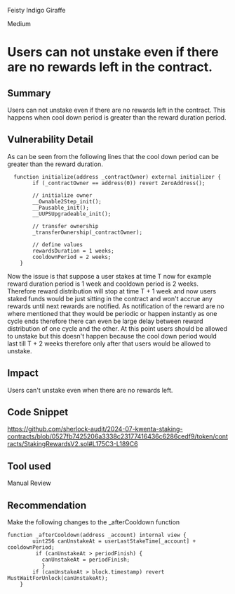 Feisty Indigo Giraffe

Medium

# Users can not unstake even if there are no rewards left in the contract.

## Summary
Users can not unstake even if there are no rewards left in the contract. This happens when cool down period is greater than the reward duration period.
## Vulnerability Detail
As can be seen from the following lines that the cool down period can be greater than the reward duration.
```solidity
  function initialize(address _contractOwner) external initializer {
        if (_contractOwner == address(0)) revert ZeroAddress();

        // initialize owner
        __Ownable2Step_init();
        __Pausable_init();
        __UUPSUpgradeable_init();

        // transfer ownership
        _transferOwnership(_contractOwner);

        // define values
        rewardsDuration = 1 weeks;
        cooldownPeriod = 2 weeks;
    }
```
Now the issue is that suppose a user stakes at time T now for example reward duration period is 1 week and cooldown period is 2 weeks. Therefore reward distribution will stop at time T + 1 week and now users staked funds would be just sitting in the contract and won't accrue any rewards until next rewards are notified. As notification of the reward are no where mentioned that they would be periodic or happen instantly as one cycle ends therefore there can even be large delay between reward distribution of one cycle and the other. At this point users should be allowed to unstake but this doesn't happen because the cool down period would last till T + 2 weeks therefore only after that users would be allowed to unstake.


## Impact
Users can't unstake even when there are no rewards left.
## Code Snippet
https://github.com/sherlock-audit/2024-07-kwenta-staking-contracts/blob/0527fb7425206a3338c23177416436c6286cedf9/token/contracts/StakingRewardsV2.sol#L175C3-L189C6
## Tool used

Manual Review

## Recommendation
Make the following changes to the _afterCooldown function
```solidity
function _afterCooldown(address _account) internal view {
        uint256 canUnstakeAt = userLastStakeTime[_account] + cooldownPeriod;
         if (canUnstakeAt > periodFinish) {
           canUnstakeAt = periodFinish; 
           }
        if (canUnstakeAt > block.timestamp) revert MustWaitForUnlock(canUnstakeAt);
    }
```